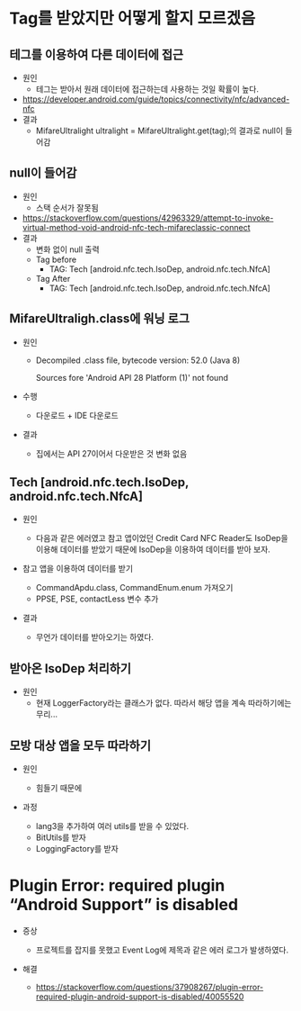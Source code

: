 Tag를 받았지만 어떻게 할지 모르겠음
=====
테그를 이용하여 다른 데이터에 접근
-----
- 원인
    - 테그는 받아서 원래 데이터에 접근하는데 사용하는 것일 확률이 높다.
- https://developer.android.com/guide/topics/connectivity/nfc/advanced-nfc
- 결과
    - MifareUltralight ultralight = MifareUltralight.get(tag);의 결과로 null이 들어감

null이 들어감
-----
- 원인
    - 스택 순서가 잘못됨
- https://stackoverflow.com/questions/42963329/attempt-to-invoke-virtual-method-void-android-nfc-tech-mifareclassic-connect
- 결과
    - 변화 없이 null 출력
    - Tag before
        - TAG: Tech [android.nfc.tech.IsoDep, android.nfc.tech.NfcA]
    - Tag After
        - TAG: Tech [android.nfc.tech.IsoDep, android.nfc.tech.NfcA]

MifareUltraligh.class에 워닝 로그
----
- 원인
    - Decompiled .class file, bytecode version: 52.0 (Java 8) 
        
        Sources fore 'Android API 28 Platform (1)' not found

- 수행
    - 다운로드 + IDE 다운로드

- 결과
    - 집에서는 API 27이어서 다운받은 것 변화 없음 

Tech [android.nfc.tech.IsoDep, android.nfc.tech.NfcA]
-----
- 원인
    - 다음과 같은 에러였고  참고 앱이었던 Credit Card NFC Reader도 IsoDep을 이용해 데이터를 받았기 때문에 IsoDep을 이용하여 데이터를 받아 보자. 

- 참고 앱을 이용하여 데이터를 받기 
    - CommandApdu.class, CommandEnum.enum 가져오기 
    - PPSE, PSE, contactLess 변수 추가 

- 결과 
    - 무언가 데이터를 받아오기는 하였다. 

받아온 IsoDep 처리하기
----
- 원인
    - 현재 LoggerFactory라는 클래스가 없다. 따라서 해당 앱을 계속 따라하기에는 무리...

모방 대상 앱을 모두 따라하기
----
- 원인
    - 힘들기 때문에 

- 과정
    - lang3을 추가하여 여러 utils를 받을 수 있었다. 
    - BitUtils를 받자
    - LoggingFactory를 받자










Plugin Error: required plugin “Android Support” is disabled
========
- 증상
    - 프로젝트를 잡지를 못했고 Event Log에 제목과 같은 에러 로그가 발생하였다.

- 해결
    - https://stackoverflow.com/questions/37908267/plugin-error-required-plugin-android-support-is-disabled/40055520

